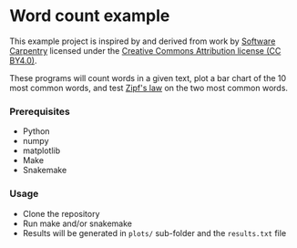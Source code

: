 # Word count example

This example project is inspired by and derived from
work by [Software Carpentry](http://software-carpentry.org) licensed under the
[Creative Commons Attribution license (CC BY4.0)](https://creativecommons.org/licenses/by/4.0/).

These programs will count words in a given text, plot a bar chart of the 10 most common words, 
and test [Zipf's law](https://en.wikipedia.org/wiki/Zipf%27s_law) on the two most common words.

### Prerequisites

* Python 
* numpy
* matplotlib
* Make
* Snakemake

### Usage

* Clone the repository
* Run make and/or snakemake
* Results will be generated in `plots/` sub-folder and the `results.txt` file
 